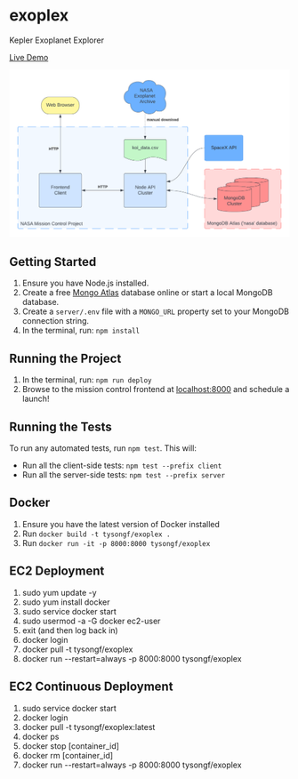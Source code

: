 # exoplex
Kepler Exoplanet Explorer

<a href="http://44.203.114.33:8000/">Live Demo</a>

![exoplex architecture](https://github.com/tysongf/exoplex/blob/master/exoplex_architecture.png?raw=true)

## Getting Started

1. Ensure you have Node.js installed.
2. Create a free [Mongo Atlas](https://www.mongodb.com/atlas/database) database online or start a local MongoDB database.
3. Create a `server/.env` file with a `MONGO_URL` property set to your MongoDB connection string.
4. In the terminal, run: `npm install`

## Running the Project

1. In the terminal, run: `npm run deploy`
2. Browse to the mission control frontend at [localhost:8000](http://localhost:8000) and schedule a launch!

## Running the Tests

To run any automated tests, run `npm test`. This will: 
* Run all the client-side tests: `npm test --prefix client`
* Run all the server-side tests: `npm test --prefix server` 

## Docker

1. Ensure you have the latest version of Docker installed
2. Run `docker build -t tysongf/exoplex .`
3. Run `docker run -it -p 8000:8000 tysongf/exoplex`

## EC2 Deployment
1. sudo yum update -y
2. sudo yum install docker
3. sudo service docker start
4. sudo usermod -a -G docker ec2-user
5. exit (and then log back in)
6. docker login
7. docker pull -t tysongf/exoplex
8. docker run --restart=always -p 8000:8000 tysongf/exoplex

## EC2 Continuous Deployment
1. sudo service docker start
2. docker login
3. docker pull -t tysongf/exoplex:latest
4. docker ps
5. docker stop [container_id]
6. docker rm [container_id]
7. docker run --restart=always -p 8000:8000 tysongf/exoplex
